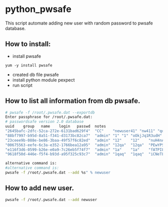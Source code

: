 # python_pwsafe

This script automate adding new user with random password to pwsafe database.

## How to install:

 * install pwsafe 
 ```
 yum -y install pwsafe 
 ```
 * created db file pwsafe
 * install python module pexpect
 * run script

## How to list all information from db pwsafe.

```bash
# pwsafe -f /root/.pwsafe.dat --exportdb
Enter passphrase for /root/.pwsafe.dat: 
# passwordsafe version 2.0 database
uuid	group	name	login	passwd	notes
"2645bafc-2dfc-52ca-272e-6131bad629f4"	"CC"	"newuser41"	"nw411"	"qq"	"q"
"88bf7997-b95d-8a51-f341-d3173bc82ca7"	"admin"	"1"	"1"	"oOkjJq1R3udH"	"admin user"
"23ceee9b-088e-be86-3baa-49f57f6c82ed"	"admin"	"12"	"12"	"nuH4nAe13hky"	"admin user"
"00675563-eefe-6c3a-e352-1766bea12a95"	"admin"	"12qa"	"12qa"	"PEwYPSZGf1Ny"	"admin user"
"e116f3d6-0599-b26e-e0a9-7c26eb5f74f7"	"admin"	"1a"	"1a"	"fATPILS0umTD"	"admin user"
"9618f50d-446e-f5f4-b93d-a95f325c93c7"	"admin"	"1qaq"	"1qaq"	"iCNeTLD1WceR"	"admin user"
```
```bash
alternative command is:
#alternative command is:
pwsafe -f /root/.pwsafe.dat --add %s" % newuser
```

## How to add new user.
```bash
pwsafe -f /root/.pwsafe.dat --add newuser
```



